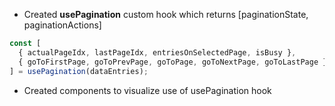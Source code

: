 - Created <b>usePagination</b> custom hook which returns [paginationState, paginationActions]

```javascript
const [
  { actualPageIdx, lastPageIdx, entriesOnSelectedPage, isBusy },
  { goToFirstPage, goToPrevPage, goToPage, goToNextPage, goToLastPage }
] = usePagination(dataEntries);
```

- Created components to visualize use of usePagination hook